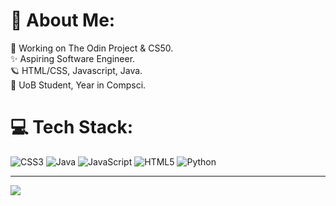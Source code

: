 # 💫 About Me:
🔭 Working on The Odin Project & CS50.<br>✨ Aspiring Software Engineer.<br>🪐 HTML/CSS, Javascript, Java.<br>💫 UoB Student, Year in Compsci.


# 💻 Tech Stack:
![CSS3](https://img.shields.io/badge/css3-%231572B6.svg?style=for-the-badge&logo=css3&logoColor=white) ![Java](https://img.shields.io/badge/java-%23ED8B00.svg?style=for-the-badge&logo=java&logoColor=white) ![JavaScript](https://img.shields.io/badge/javascript-%23323330.svg?style=for-the-badge&logo=javascript&logoColor=%23F7DF1E) ![HTML5](https://img.shields.io/badge/html5-%23E34F26.svg?style=for-the-badge&logo=html5&logoColor=white) ![Python](https://img.shields.io/badge/python-3670A0?style=for-the-badge&logo=python&logoColor=ffdd54)

---
[![](https://visitcount.itsvg.in/api?id=oriodev&icon=0&color=0)](https://visitcount.itsvg.in)

<!-- Proudly created with GPRM ( https://gprm.itsvg.in ) -->
